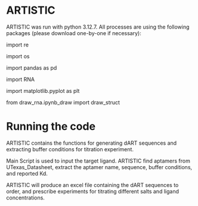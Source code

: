 # ARTISTIC
ARTISTIC was run with python 3.12.7. All processes are using the following packages (please download one-by-one if necessary):

import re

import os

import pandas as pd

import RNA

import matplotlib.pyplot as plt

from draw_rna.ipynb_draw import draw_struct

# Running the code

ARTISTIC contains the functions for generating dART sequences and extracting buffer conditions for titration experiment.

Main Script is used to input the target ligand. ARTISTIC find aptamers from UTexas_Datasheet, extract the aptamer name, sequence, buffer conditions, and reported Kd.

ARTISTIC will produce an excel file containing the dART sequences to order, and prescribe experiments for titrating different salts and ligand concentrations.
